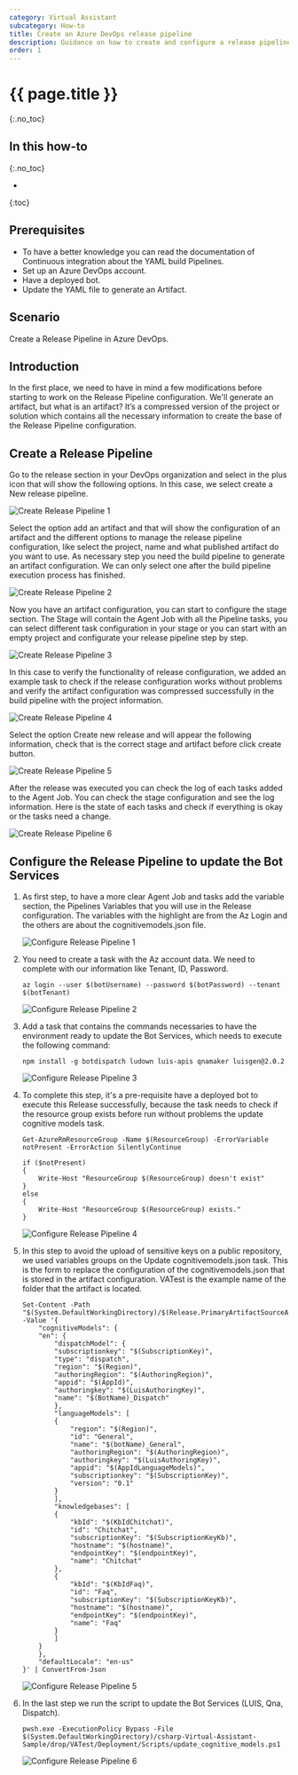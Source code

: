 ```yaml
---
category: Virtual Assistant
subcategory: How-to
title: Create an Azure DevOps release pipeline
description: Guidance on how to create and configure a release pipeline for your Virtual Assistant
order: 1
---
```


# {{ page.title }}
{:.no_toc}

## In this how-to
{:.no_toc}

* 
{:toc}
	
## Prerequisites
- To have a better knowledge you can read the documentation of Continuous integration about the YAML build Pipelines.
- Set up an Azure DevOps account.
- Have a deployed bot.
- Update the YAML file to generate an Artifact.

## Scenario

Create a Release Pipeline in Azure DevOps.

## Introduction

In the first place, we need to have in mind a few modifications before starting to work on the Release Pipeline configuration. We'll generate an artifact, but what is an artifact? It’s a compressed version of the project or solution which contains all the necessary information to create the base of the Release Pipeline configuration.

## Create a Release Pipeline

Go to the release section in your DevOps organization and select in the plus icon that will show the following options. In this case, we select create a New release pipeline.

![Create Release Pipeline 1]({{site.baseurl}}/assets/images/create_release_pipeline_1.png)

Select the option add an artifact and that will show the configuration of an artifact and the different options to manage the release pipeline configuration, like select the project, name and what published artifact do you want to use. 
As necessary step you need the build pipeline to generate an artifact configuration. We can only select one after the build pipeline execution process has finished.
	
![Create Release Pipeline 2]({{site.baseurl}}/assets/images/create_release_pipeline_2.png)

Now you have an artifact configuration, you can start to configure the stage section.
The Stage will contain the Agent Job with all the Pipeline tasks, you can select different task configuration in your stage or you can start with an empty project and configurate your release pipeline step by step.

![Create Release Pipeline 3]({{site.baseurl}}/assets/images/create_release_pipeline_3.png)

In this case to verify the functionality of release configuration, we added an example task to check if the release configuration works without problems and verify the artifact configuration was compressed successfully in the build pipeline with the project information.

![Create Release Pipeline 4]({{site.baseurl}}/assets/images/create_release_pipeline_4.png)

Select the option Create new release and will appear the following information, check that is the correct stage and artifact before click create button.

![Create Release Pipeline 5]({{site.baseurl}}/assets/images/create_release_pipeline_5.png)

After the release was executed you can check the log of each tasks added to the Agent Job. You can check the stage configuration and see the log information. Here is the state of each tasks and check if everything is okay or the tasks need a change.

![Create Release Pipeline 6]({{site.baseurl}}/assets/images/create_release_pipeline_6.png)

## Configure the Release Pipeline to update the Bot Services

1. As first step, to have a more clear Agent Job and tasks add the variable section, the Pipelines Variables that you will use in the Release configuration. The variables with the highlight are from the Az Login and the others are about the cognitivemodels.json file.

    ![Configure Release Pipeline 1]({{site.baseurl}}/assets/images/configure_release_pipeline_1.png)

2. You need to create a task with the Az account data. We need to complete with our information like Tenant, ID, Password.
    ```
    az login --user $(botUsername) --password $(botPassword) --tenant $(botTenant)
    ```

    ![Configure Release Pipeline 2]({{site.baseurl}}/assets/images/configure_release_pipeline_2.png)

3. Add a task that contains the commands necessaries to have the environment ready to update the Bot Services, which needs to execute the following command:
    ```
    npm install -g botdispatch ludown luis-apis qnamaker luisgen@2.0.2
    ```

    ![Configure Release Pipeline 3]({{site.baseurl}}/assets/images/configure_release_pipeline_3.png)

4. To complete this step, it's a pre-requisite have a deployed bot to execute this Release successfully, because the task needs to check if the resource group exists before run without problems the update cognitive models task.
    ```
    Get-AzureRmResourceGroup -Name $(ResourceGroup) -ErrorVariable notPresent -ErrorAction SilentlyContinue

    if ($notPresent)
    {
        Write-Host "ResourceGroup $(ResourceGroup) doesn't exist"
    }
    else
    {
        Write-Host "ResourceGroup $(ResourceGroup) exists."
    }
    ```

    ![Configure Release Pipeline 4]({{site.baseurl}}/assets/images/configure_release_pipeline_4.png)

5. In this step to avoid the upload of sensitive keys on a public repository, we used variables groups on the Update cognitivemodels.json task. This is the form to replace the configuration of the cognitivemodels.json that is stored in the artifact configuration. VATest is the example name of the folder that the artifact is located.
    ```
    Set-Content -Path "$(System.DefaultWorkingDirectory)/$(Release.PrimaryArtifactSourceAlias)/drop/VATest/cognitivemodels.json" -Value '{
        "cognitiveModels": {
        "en": {
            "dispatchModel": {
            "subscriptionkey": "$(SubscriptionKey)",
            "type": "dispatch",
            "region": "$(Region)",
            "authoringRegion": "$(AuthoringRegion)",
            "appid": "$(AppId)",
            "authoringkey": "$(LuisAuthoringKey)",
            "name": "$(BotName)_Dispatch"
            },
            "languageModels": [
            {
                "region": "$(Region)",
                "id": "General",
                "name": "$(botName)_General",
                "authoringRegion": "$(AuthoringRegion)",
                "authoringkey": "$(LuisAuthoringKey)",
                "appid": "$(AppIdLanguageModels)",
                "subscriptionkey": "$(SubscriptionKey)",
                "version": "0.1"
            }
            ],
            "knowledgebases": [
            {
                "kbId": "$(KbIdChitchat)",
                "id": "Chitchat",
                "subscriptionKey": "$(SubscriptionKeyKb)",
                "hostname": "$(hostname)",
                "endpointKey": "$(endpointKey)",
                "name": "Chitchat"
            },
            {
                "kbId": "$(KbIdFaq)",
                "id": "Faq",
                "subscriptionKey": "$(SubscriptionKeyKb)",
                "hostname": "$(hostname)",
                "endpointKey": "$(endpointKey)",
                "name": "Faq"
            }
            ]
        }
        },
        "defaultLocale": "en-us"
    }' | ConvertFrom-Json
    ```

    ![Configure Release Pipeline 5]({{site.baseurl}}/assets/images/configure_release_pipeline_5.png)

6. In the last step we run the script to update the Bot Services (LUIS, Qna, Dispatch).
    ```
    pwsh.exe -ExecutionPolicy Bypass -File $(System.DefaultWorkingDirectory)/csharp-Virtual-Assistant-Sample/drop/VATest/Deployment/Scripts/update_cognitive_models.ps1
    ```

    ![Configure Release Pipeline 6]({{site.baseurl}}/assets/images/configure_release_pipeline_6.png)
